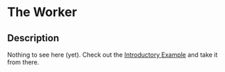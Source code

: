 ﻿---
sidebar_position: 2
---

# The Worker

## Description

Nothing to see here (yet).
Check out the [Introductory Example](../Examples/examples-simple.md) and take it from there.
